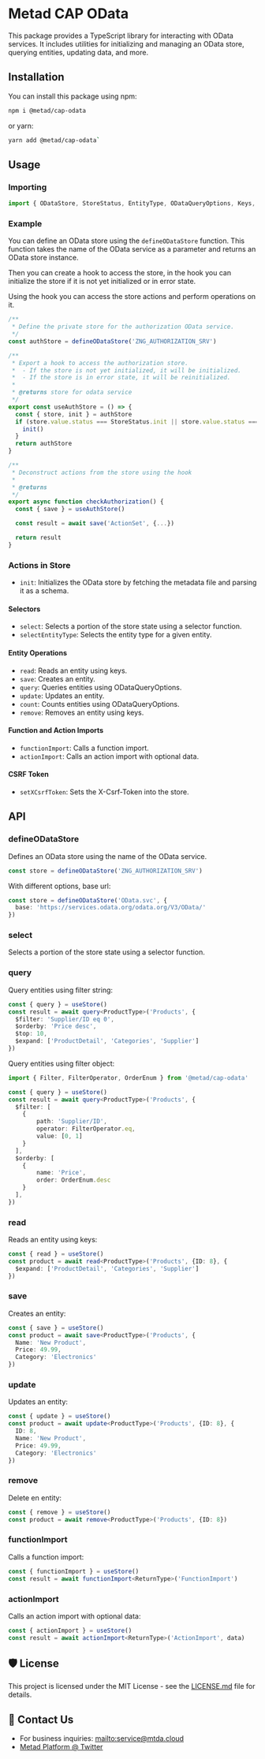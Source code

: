 # Metad CAP OData

This package provides a TypeScript library for interacting with OData services. It includes utilities for initializing and managing an OData store, querying entities, updating data, and more.

## Installation

You can install this package using npm:

```bash
npm i @metad/cap-odata
```
or yarn:
    
```bash
yarn add @metad/cap-odata`
```

## Usage

### Importing

```typescript
import { ODataStore, StoreStatus, EntityType, ODataQueryOptions, Keys, OrderEnum } from '@metad/cap-odata';
```

### Example

You can define an OData store using the `defineODataStore` function. This function takes the name of the OData service as a parameter and returns an OData store instance.

Then you can create a hook to access the store, in the hook you can initialize the store if it is not yet initialized or in error state.

Using the hook you can access the store actions and perform operations on it.

```ts
/**
 * Define the private store for the authorization OData service.
 */
const authStore = defineODataStore('ZNG_AUTHORIZATION_SRV')

/**
 * Export a hook to access the authorization store.
 *  - If the store is not yet initialized, it will be initialized.
 *  - If the store is in error state, it will be reinitialized.
 * 
 * @returns store for odata service
 */
export const useAuthStore = () => {
  const { store, init } = authStore
  if (store.value.status === StoreStatus.init || store.value.status === StoreStatus.error) {
    init()
  }
  return authStore
}

/**
 * Deconstruct actions from the store using the hook
 * 
 * @returns 
 */
export async function checkAuthorization() {
  const { save } = useAuthStore()

  const result = await save('ActionSet', {...})

  return result
}
```

### Actions in Store

- `init`: Initializes the OData store by fetching the metadata file and parsing it as a schema.

#### Selectors

- `select`: Selects a portion of the store state using a selector function.
- `selectEntityType`: Selects the entity type for a given entity.

#### Entity Operations

- `read`: Reads an entity using keys.
- `save`: Creates an entity.
- `query`: Queries entities using ODataQueryOptions.
- `update`: Updates an entity.
- `count`: Counts entities using ODataQueryOptions.
- `remove`: Removes an entity using keys.

#### Function and Action Imports

- `functionImport`: Calls a function import.
- `actionImport`: Calls an action import with optional data.

#### CSRF Token

- `setXCsrfToken`: Sets the X-Csrf-Token into the store.

## API

### defineODataStore

Defines an OData store using the name of the OData service.

```ts
const store = defineODataStore('ZNG_AUTHORIZATION_SRV')
```

With different options, base url:
```ts
const store = defineODataStore('OData.svc', {
  base: 'https://services.odata.org/odata.org/V3/OData/'
})
```

### select

Selects a portion of the store state using a selector function.

### query

Query entities using filter string:
```ts
const { query } = useStore()
const result = await query<ProductType>('Products', {
  $filter: 'Supplier/ID eq 0',
  $orderby: 'Price desc',
  $top: 10,
  $expand: ['ProductDetail', 'Categories', 'Supplier']
})
```

Query entities using filter object:
```ts
import { Filter, FilterOperator, OrderEnum } from '@metad/cap-odata'

const { query } = useStore()
const result = await query<ProductType>('Products', {
  $filter: [
    {
        path: 'Supplier/ID',
        operator: FilterOperator.eq,
        value: [0, 1]
    }
  ],
  $orderby: [
    {
        name: 'Price',
        order: OrderEnum.desc
    }
  ],
})
```

### read

Reads an entity using keys:
```ts
const { read } = useStore()
const product = await read<ProductType>('Products', {ID: 8}, {
  $expand: ['ProductDetail', 'Categories', 'Supplier']
})
```

### save

Creates an entity:
```ts
const { save } = useStore()
const product = await save<ProductType>('Products', {
  Name: 'New Product',
  Price: 49.99,
  Category: 'Electronics'
})
```

### update

Updates an entity:
```ts
const { update } = useStore()
const product = await update<ProductType>('Products', {ID: 8}, {
  ID: 8,
  Name: 'New Product',
  Price: 49.99,
  Category: 'Electronics'
})
```

### remove

Delete en entity:
```ts
const { remove } = useStore()
const product = await remove<ProductType>('Products', {ID: 8})
```

### functionImport

Calls a function import:
```ts
const { functionImport } = useStore()
const result = await functionImport<ReturnType>('FunctionImport')
```

### actionImport

Calls an action import with optional data:
```ts
const { actionImport } = useStore()
const result = await actionImport<ReturnType>('ActionImport', data)
```

## 🛡️ License

This project is licensed under the MIT License - see the [LICENSE.md](LICENSE.md) file for details.

## 💌 Contact Us

- For business inquiries: <mailto:service@mtda.cloud>
- [Metad Platform @ Twitter](https://twitter.com/CloudMtda)